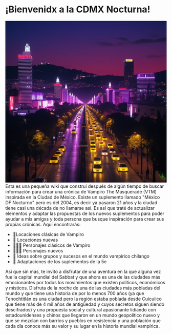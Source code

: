 # ¡Bienvenidx a la CDMX Nocturna! 
![Ciudad de México Vampírica](Leonardo_Phoenix_10_image_of_Mexico_City_the_line_scape_of_Ref_0.jpg)
Esta es una pequeña wiki que construí después de algún tiempo de buscar información para crear una crónica de Vampiro The Masquerade (VTM) inspirada en la Ciudad de México. 
Existe un suplemento llamado "México DF Nocturno" pero es del 2004, es decir ya pasaron 21 años y la ciudad tiene casi una década de no llamarse así. 
Es así que traté de actualizar elementos y adaptar las propuestas de los nuevos suplementos para poder ayudar a mis amigxs y toda persona que busque
inspiración para crear sus propias crónicas. 
Aquí encontrarás: 

- 🦇Locaciones clásicas de Vampiro 
- 🦇 Locaciones nuevas 
- 🧛🏾‍♂️ Personajes clásicos de Vampiro
- 🧛🏾‍♂️ Personajes nuevos
- 🧄 Ideas sobre grupos y sucesos en el mundo vampírico chilango
- 🧄 Adaptaciones de los suplementos de la 5e

Así que sin más, te invito a disfrutar de una aventura en la que alguna vez fue la capital mundial del Sabbat y que ahora es una de las ciudades
más emocionantes por todos los movimientos que existen políticos, económicos y místicos. 
Disfruta de la noche de una de las ciudades más pobladas del mundo
y que tiene una historia de por lo menos 700 años (ya que Tenochtitlán es una ciudad pero la región estaba poblada desde Cuicuilco que tiene más de 4 mil años de antigüedad
y cuyos secretos siguen siendo descifrados) y una propuesta social y cultural apasionante lidiando con estadounidenses y chinos que llegaron en un mundo geopolítico nuevo 
y que se mezclan con barrios y pueblos en resistencia y una población que cada día conoce más su valor y su lugar en la historia mundial vampírica. 
